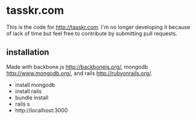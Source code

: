 tasskr.com
======

This is the code for http://tasskr.com.  I'm no longer developing it because of lack of time but feel free to contribute by submitting pull requests.

installation
------

Made with backbone.js http://backbonejs.org/, mongodb http://www.mongodb.org/, and rails http://rubyonrails.org/.

* install mongodb
* install rails
* bundle install  
* rails s  
* http://localhost:3000  